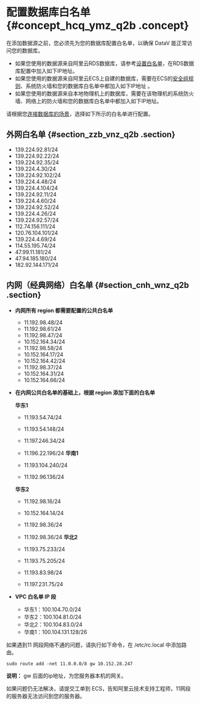 # 配置数据库白名单 {#concept_hcq_ymz_q2b .concept}

在添加数据源之前，您必须先为您的数据库配置白名单，以确保 DataV 能正常访问您的数据库。

-   如果您使用的数据源来自阿里云RDS数据库，请参考[设置白名单](https://help.aliyun.com/document_detail/43186.html)，在RDS数据库配置中加入如下IP地址。
-   如果您使用的数据源来自阿里云ECS上自建的数据库，需要在ECS的[安全组规则](https://help.aliyun.com/document_detail/25471.html)、系统防火墙和您的数据库白名单中都加入如下IP地址 。
-   如果您使用的数据源来自本地物理机上的数据库，需要在该物理机的系统防火墙、网络上的防火墙和您的数据库白名单中都加入如下IP地址。

请根据您[连接数据库的场景](https://help.aliyun.com/document_detail/26195.html)，选择如下所示的白名单进行配置。

## 外网白名单 {#section_zzb_vnz_q2b .section}

-   139.224.92.81/24
-   139.224.92.22/24
-   139.224.92.35/24
-   139.224.4.30/24
-   139.224.92.102/24
-   139.224.4.48/24
-   139.224.4.104/24
-   139.224.92.11/24
-   139.224.4.60/24
-   139.224.92.52/24
-   139.224.4.26/24
-   139.224.92.57/24
-   112.74.156.111/24
-   120.76.104.101/24
-   139.224.4.69/24
-   114.55.195.74/24
-   47.99.11.181/24
-   47.94.185.180/24
-   182.92.144.171/24

## 内网（经典网络）白名单 {#section_cnh_wnz_q2b .section}

-   **内网所有 region 都需要配置的公共白名单**
    -   11.192.98.48/24
    -   11.192.98.61/24
    -   11.192.98.47/24
    -   10.152.164.34/24
    -   11.192.98.58/24
    -   10.152.164.17/24
    -   10.152.164.42/24
    -   11.192.98.37/24
    -   10.152.164.31/24
    -   10.152.164.66/24
-   **在内网公共白名单的基础上，根据 region 添加下面的白名单**

    **华东1**

    -   11.193.54.74/24
    -   11.193.54.148/24
    -   11.197.246.34/24
    -   11.196.22.196/24
    **华南1**

    -   11.193.104.240/24

    -   11.192.96.136/24

    **华东2**

    -   11.192.98.16/24
    -   10.152.164.14/24
    -   11.192.98.36/24
    -   11.192.98.36/24
    **华北2**

    -   11.193.75.233/24
    -   11.193.75.205/24
    -   11.193.83.98/24
    -   11.197.231.75/24
-   **VPC 白名单 IP 段**
    -   华东1：100.104.70.0/24
    -   华东2：100.104.81.0/24
    -   华北2：100.104.83.0/24
    -   华南1：100.104.131.128/26

如果遇到11 网段网络不通的问题，请执行如下命令，在 /etc/rc.local 中添加路由。

```
sudo route add -net 11.0.0.0/8 gw 10.152.28.247
```

**说明：** gw 后面的ip地址，为您服务器本机的网关。

如果问题仍无法解决，请提交工单到 ECS，告知阿里云技术支持工程师，11网段的服务器无法访问到您的服务器。

